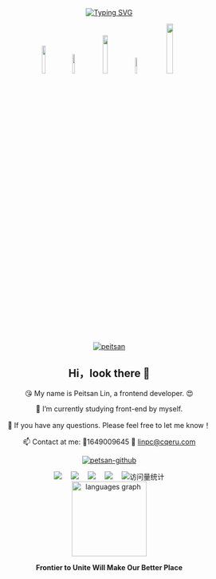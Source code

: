 
<div align="center">
  <!-- dynamic typing effect 动态打字效果 -->
  <div align="center">
    <a href="https://blog.sunguoqi.com/">
      <img src="https://readme-typing-svg.demolab.com?font=Fira+Code&pause=1000&width=435&lines=How Are You!;I'm Peitsan. &center=true&size=27" alt="Typing SVG" />
    </a>
  </div>

<span diplay="flex-column"> <img width="12%"  src="https://img.shields.io/badge/-HTML5-E34F26?style=flat-square&logo=html5&logoColor=white" /> <img width="10%" src="https://img.shields.io/badge/-CSS3-1572B6?style=flat-square&logo=css3" /> <img width="14%" src="https://img.shields.io/badge/-JavaScript-oringe?style=flat-square&logo=javascript" />
<img width="9%" src="https://img.shields.io/badge/-C++-blue?style=flat-square&logo=c" />
<img width="16%" src="https://img.shields.io/badge/-Ros/ubuntu-yellow?style=flat-square&logo=ubuntu" />
 </span>


[![peitsan](https://github-profile-trophy.vercel.app/?username=peitsan&theme=onedark)](https://github.com/ryo-ma/github-profile-trophy)

 <h2>Hi，look there 👋 </h2>
<span diplay="flex-column">
  <p  width="50%">
😘 My name is Peitsan Lin, a frontend developer. 😍 

🔭 I’m currently studying front-end by myself.

💬 If you have any questions. Please feel free to let me know！

📫 Contact at me: 🐧1649009645 📧 linpc@cqeru.com
 </p>
 
   <!-- </p> -->
</span>



[![petsan-github](https://github-readme-stats.vercel.app/api?username=peitsan)](https://github.com/anuraghazra/github-readme-stats)


<div>
<div align="center" flex="column" justifyContent="space-between">
    <a width="16%" href="https://liiru.com"><img src="https://img.shields.io/badge/Blog-博客-blue" /></a>&emsp;
    <a width="16%" href="https://www.scholat.com/peitsan.cn2"><img src="https://img.shields.io/badge/Scholar-学术-green" /></a>&emsp;
    <a width="16%" href="https://space.bilibili.com/88631712"><img src="https://img.shields.io/badge/Bilibili-B站-ff69b4" /></a>&emsp;
    <a width="16%" href="https://juejin.cn/user/4473276866769400"><img src="https://img.shields.io/badge/Juejin-掘金-lightblue" /></a>&emsp;
    <!-- visitor statistics logo 访问量统计徽标 -->
    <img  src="https://komarev.com/ghpvc/?username=peitsan&label=Views&color=0e75b6&style=flat" alt="访问量统计" />
  </div>
</div>
   <div align="center" width="50%">
 <img position="relative" src="https://github-readme-stats.vercel.app/api/top-langs?username=peitsan&locale=en&hide_title=false&layout=compact&card_width=320&langs_count=5&theme=dracula&hide_border=false" height="150" alt="languages graph"  />
   </div>
<p align="center"><b>Frontier to Unite Will Make Our Better Place</b></p>
</div>
<!---
peitsan/peitsan is a ✨ special ✨ repository because its `README.md` (this file) appears on your GitHub profile.
You can click the Preview link to take a look at your changes.
--->
